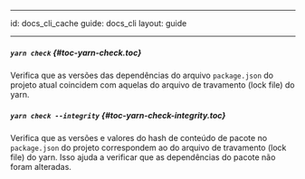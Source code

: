 * * *

id: docs_cli_cache guide: docs_cli layout: guide

* * *

##### `yarn check` [](#toc-yarn-check){#toc-yarn-check.toc}

Verifica que as versões das dependências do arquivo `package.json` do projeto atual coincidem com aquelas do arquivo de travamento (lock file) do yarn.

##### `yarn check --integrity` [](#toc-yarn-check-integrity){#toc-yarn-check-integrity.toc}

Verifica que as versões e valores do hash de conteúdo de pacote no `package.json` do projeto correspondem ao do arquivo de travamento (lock file) do yarn. Isso ajuda a verificar que as dependências do pacote não foram alteradas.